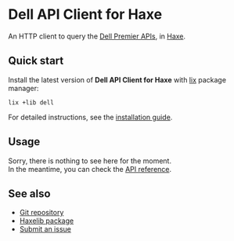 # Dell API Client for Haxe
An HTTP client to query the [Dell Premier APIs](https://developer.dell.com/apis), in [Haxe](https://haxe.org).

## Quick start
Install the latest version of **Dell API Client for Haxe** with [lix](https://github.com/lix-pm/lix.client) package manager:

```shell
lix +lib dell
```

For detailed instructions, see the [installation guide](installation.md).

## Usage
Sorry, there is nothing to see here for the moment.  
In the meantime, you can check the [API reference](api/).

## See also
- [Git repository](https://github.com/mc2it/dell.hx)
- [Haxelib package](https://lib.haxe.org/p/dell)
- [Submit an issue](https://github.com/mc2it/dell.hx/issues)
